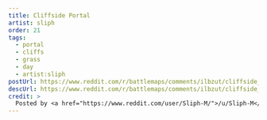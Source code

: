 ```yaml
---
title: Cliffside Portal
artist: sliph
order: 21
tags:
  - portal
  - cliffs
  - grass
  - day
  - artist:sliph
postUrl: https://www.reddit.com/r/battlemaps/comments/ilbzut/cliffside_portal_30x25/
descUrl: https://www.reddit.com/r/battlemaps/comments/ilbzut/cliffside_portal_30x25/g3qxeuv/
credit: >
  Posted by <a href="https://www.reddit.com/user/Sliph-M/">/u/Sliph-M</a> to <a href="https://www.reddit.com/r/battlemaps/">/r/battlemaps</a> in Sep, 2020. <br/> Please support the artist on <a href="https://www.patreon.com/sliph">Patreon</a>, as well as follow them on <a href="https://www.instagram.com/matiasberchtart/">Instagram</a>
---
```


